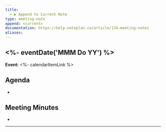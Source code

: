```yaml
---
title:
  - ▶️ Append to Current Note
type: meeting-note
append: <current>
documentation: https://help.noteplan.co/article/134-meeting-notes
aliases:
---
```

## <%- eventDate('MMM Do YY') %>
**Event:**  <%- calendarItemLink %>

## Agenda
- 

## Meeting Minutes
- 

---
